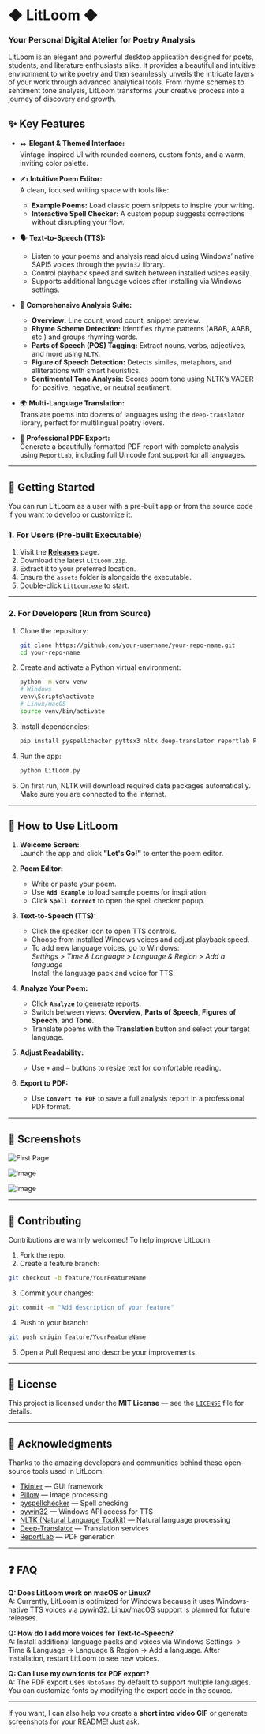 # ◆ LitLoom ◆
### Your Personal Digital Atelier for Poetry Analysis

LitLoom is an elegant and powerful desktop application designed for poets, students, and literature enthusiasts alike. It provides a beautiful and intuitive environment to write poetry and then seamlessly unveils the intricate layers of your work through advanced analytical tools. From rhyme schemes to sentiment tone analysis, LitLoom transforms your creative process into a journey of discovery and growth.



## ✨ Key Features

- ✒️ **Elegant & Themed Interface:**  
  Vintage-inspired UI with rounded corners, custom fonts, and a warm, inviting color palette.

- ✍️ **Intuitive Poem Editor:**  
  A clean, focused writing space with tools like:
  - **Example Poems:** Load classic poem snippets to inspire your writing.
  - **Interactive Spell Checker:** A custom popup suggests corrections without disrupting your flow.

- 🗣️ **Text-to-Speech (TTS):**  
  - Listen to your poems and analysis read aloud using Windows’ native SAPI5 voices through the `pywin32` library.  
  - Control playback speed and switch between installed voices easily.  
  - Supports additional language voices after installing via Windows settings.

- 🔬 **Comprehensive Analysis Suite:**  
  - **Overview:** Line count, word count, snippet preview.  
  - **Rhyme Scheme Detection:** Identifies rhyme patterns (ABAB, AABB, etc.) and groups rhyming words.  
  - **Parts of Speech (POS) Tagging:** Extract nouns, verbs, adjectives, and more using `NLTK`.  
  - **Figure of Speech Detection:** Detects similes, metaphors, and alliterations with smart heuristics.  
  - **Sentimental Tone Analysis:** Scores poem tone using NLTK’s VADER for positive, negative, or neutral sentiment.

- 🌍 **Multi-Language Translation:**  
  Translate poems into dozens of languages using the `deep-translator` library, perfect for multilingual poetry lovers.

- 📄 **Professional PDF Export:**  
  Generate a beautifully formatted PDF report with complete analysis using `ReportLab`, including full Unicode font support for all languages.

---

## 🚀 Getting Started

You can run LitLoom as a user with a pre-built app or from the source code if you want to develop or customize it.

### 1. For Users (Pre-built Executable)

1. Visit the [**Releases**](https://github.com/your-username/your-repo-name/releases) page.
2. Download the latest `LitLoom.zip`.
3. Extract it to your preferred location.
4. Ensure the `assets` folder is alongside the executable.
5. Double-click `LitLoom.exe` to start.

---

### 2. For Developers (Run from Source)

1. Clone the repository:
    ```bash
    git clone https://github.com/your-username/your-repo-name.git
    cd your-repo-name
    ```
2. Create and activate a Python virtual environment:
    ```bash
    python -m venv venv
    # Windows
    venv\Scripts\activate
    # Linux/macOS
    source venv/bin/activate
    ```
3. Install dependencies:
    ```bash
    pip install pyspellchecker pyttsx3 nltk deep-translator reportlab Pillow pywin32
    ```
4. Run the app:
    ```bash
    python LitLoom.py
    ```
5. On first run, NLTK will download required data packages automatically. Make sure you are connected to the internet.

---

## 📖 How to Use LitLoom

1. **Welcome Screen:**  
   Launch the app and click **"Let's Go!"** to enter the poem editor.

2. **Poem Editor:**  
   - Write or paste your poem.  
   - Use **`Add Example`** to load sample poems for inspiration.  
   - Click **`Spell Correct`** to open the spell checker popup.

3. **Text-to-Speech (TTS):**  
   - Click the speaker icon to open TTS controls.  
   - Choose from installed Windows voices and adjust playback speed.  
   - To add new language voices, go to Windows:  
     *Settings > Time & Language > Language & Region > Add a language*  
     Install the language pack and voice for TTS.

4. **Analyze Your Poem:**  
   - Click **`Analyze`** to generate reports.  
   - Switch between views: **Overview**, **Parts of Speech**, **Figures of Speech**, and **Tone**.  
   - Translate poems with the **Translation** button and select your target language.

5. **Adjust Readability:**  
   - Use `+` and `–` buttons to resize text for comfortable reading.

6. **Export to PDF:**  
   - Use **`Convert to PDF`** to save a full analysis report in a professional PDF format.

---

## 📸 Screenshots

![First Page](https://github.com/user-attachments/assets/4efe6b75-e405-4fd7-8be8-0e4a97b1f320)

![Image](https://github.com/user-attachments/assets/e2f9cd5a-79db-48be-b1a4-470469990c99)

![Image](https://github.com/user-attachments/assets/1de3900a-c11a-4c0d-87a0-a408f5a253fc)



---

## 🤝 Contributing

Contributions are warmly welcomed! To help improve LitLoom:

1. Fork the repo.
2. Create a feature branch:
  ```bash
  git checkout -b feature/YourFeatureName
  ```
3. Commit your changes:
  ```bash
  git commit -m "Add description of your feature"
  ```
4. Push to your branch:
  ```bash
  git push origin feature/YourFeatureName
  ```
5. Open a Pull Request and describe your improvements.

---

## 📜 License

This project is licensed under the **MIT License** — see the [`LICENSE`](LICENSE) file for details.

---

## 🙏 Acknowledgments

Thanks to the amazing developers and communities behind these open-source tools used in LitLoom:

- [Tkinter](https://docs.python.org/3/library/tkinter.html) — GUI framework  
- [Pillow](https://python-pillow.org/) — Image processing  
- [pyspellchecker](https://github.com/barrust/pyspellchecker) — Spell checking  
- [pywin32](https://github.com/mhammond/pywin32) — Windows API access for TTS  
- [NLTK (Natural Language Toolkit)](https://www.nltk.org/) — Natural language processing  
- [Deep-Translator](https://github.com/nidhaloff/deep-translator) — Translation services  
- [ReportLab](https://www.reportlab.com/) — PDF generation

---

## ❓ FAQ

**Q: Does LitLoom work on macOS or Linux?**  
A: Currently, LitLoom is optimized for Windows because it uses Windows-native TTS voices via pywin32. Linux/macOS support is planned for future releases.

**Q: How do I add more voices for Text-to-Speech?**  
A: Install additional language packs and voices via Windows Settings → Time & Language → Language & Region → Add a language. After installation, restart LitLoom to see new voices.

**Q: Can I use my own fonts for PDF export?**  
A: The PDF export uses `NotoSans` by default to support multiple languages. You can customize fonts by modifying the export code in the source.

---

If you want, I can also help you create a **short intro video GIF** or generate screenshots for your README! Just ask.
